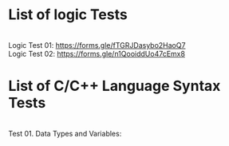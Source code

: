 # List of logic Tests
<br>Logic Test 01: https://forms.gle/fTGRJDasybo2HaoQ7
<br>Logic Test 02: https://forms.gle/n1QooiddUo47cEmx8

# List of C/C++ Language Syntax Tests
<br>Test 01. Data Types and Variables:
